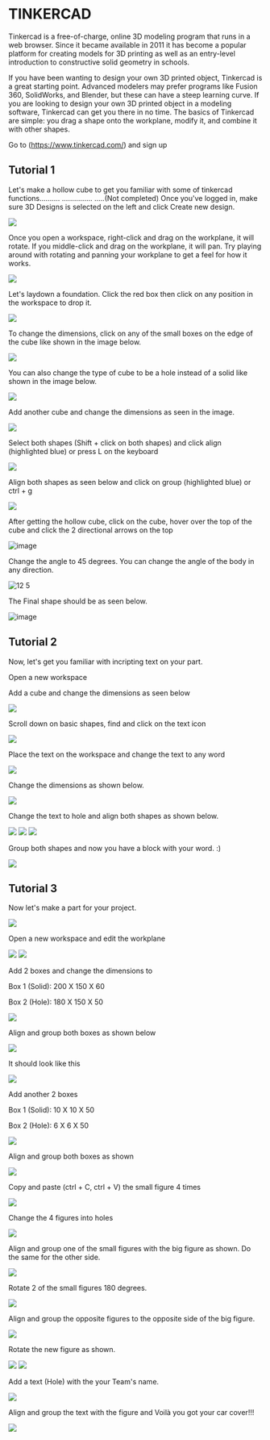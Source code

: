# TINKERCAD

Tinkercad is a free-of-charge, online 3D modeling program that runs in a web browser. Since it became available in 2011 it has become a popular platform for creating models for 3D printing as well as an entry-level introduction to constructive solid geometry in schools.

If you have been wanting to design your own 3D printed object, Tinkercad is a great starting point. Advanced modelers may prefer programs like Fusion 360, SolidWorks, and Blender, but these can have a steep learning curve. If you are looking to design your own 3D printed object in a modeling software, Tinkercad can get you there in no time.
The basics of Tinkercad are simple: you drag a shape onto the workplane, modify it, and combine it with other shapes.

Go to (https://www.tinkercad.com/) and sign up


## Tutorial 1
Let's make a hollow cube to get you familiar with some of tinkercad functions..........
...............
.....(Not completed)
Once you've logged in, make sure 3D Designs is selected on the left and click Create new design.

![](images/TinkerSS/1.png)

Once you open a workspace, right-click and drag on the workplane, it will rotate. If you middle-click and drag on the workplane, it will pan. Try playing around with rotating and panning your workplane to get a feel for how it works.

![](images/TinkerSS/2.PNG)

Let's laydown a foundation. Click the red box then click on any position in the workspace to drop it.

![](images/TinkerSS/3.PNG)

To change the dimensions, click on any of the small boxes on the edge of the cube like shown in the image below.

![](images/TinkerSS/4.PNG)

You can also change the type of cube to be a hole instead of a solid like shown in the image below.

![](images/TinkerSS/5.PNG)

Add another cube and change the dimensions as seen in the image.

![](images/TinkerSS/6.PNG)

Select both shapes (Shift + click on both shapes) and click align (highlighted blue) or press L on the keyboard

![](images/TinkerSS/8.PNG)

Align both shapes as seen below and click on group (highlighted blue) or ctrl + g

![](images/TinkerSS/9.PNG)


After getting the hollow cube, click on the cube, hover over the top of the cube and click the 2 directional arrows on the top

![image](https://user-images.githubusercontent.com/97108621/166139689-9a4986b9-f663-45c0-b06e-aedcff4be20b.png)

Change the angle to 45 degrees. You can change the angle of the body in any direction.

![12 5](https://user-images.githubusercontent.com/97108621/166139635-3f68693c-2e00-4414-bea8-d07177f4e8b6.PNG)

The Final shape should be as seen below.

![image](https://user-images.githubusercontent.com/97108621/166139516-8c2ddaaa-e14b-43e1-abb4-7f55df327ee6.png)



## Tutorial 2
Now, let's get you familiar with incripting text on your part.

Open a new workspace

Add a cube and change the dimensions as seen below

![](images/TinkerSS/16.PNG)

Scroll down on basic shapes, find and click on the text icon

![](images/TinkerSS/17.PNG)

Place the text on the workspace and change the text to any word

![](images/TinkerSS/19.PNG)

Change the dimensions as shown below.

![](images/TinkerSS/20.PNG)

Change the text to hole and align both shapes as shown below.

![](images/TinkerSS/23.PNG)
![](images/TinkerSS/24.PNG)
![](images/TinkerSS/25.PNG)

Group both shapes and now you have a block with your word. :)

![](images/TinkerSS/27.PNG)


## Tutorial 3

Now let's make a part for your project.

![](images/TinkerSS/52.PNG)

Open a new workspace and edit the workplane

![](images/TinkerSS/28.PNG)
![](images/TinkerSS/29.PNG)

Add 2 boxes and change the dimensions to 

Box 1 (Solid): 200 X 150 X 60

Box 2 (Hole): 180 X 150 X 50

![](images/TinkerSS/34.PNG)

Align and group both boxes as shown below

![](images/TinkerSS/35.PNG)

It should look like this

![](images/TinkerSS/36.PNG)

Add another 2 boxes 

Box 1 (Solid): 10 X 10 X 50

Box 2 (Hole): 6 X 6 X 50

![](images/TinkerSS/38.PNG)

Align and group both boxes as shown

![](images/TinkerSS/39.PNG)

Copy and paste (ctrl + C, ctrl + V) the small figure 4 times

![](images/TinkerSS/42.PNG)

Change the 4 figures into holes

![](images/TinkerSS/43.PNG)

Align and group one of the small figures with the big figure as shown. Do the same for the other side.

![](images/TinkerSS/44.PNG)

Rotate 2 of the small figures 180 degrees.

![](images/TinkerSS/46.PNG)

Align and group the opposite figures to the opposite side of the big figure.

![](images/TinkerSS/47.PNG)

Rotate the new figure as shown.

![](images/TinkerSS/48.PNG)
![](images/TinkerSS/49.PNG)

Add a text (Hole) with the your Team's name.

![](images/TinkerSS/50.PNG)

Align and group the text with the figure and Voilà you got your car cover!!!

![](images/TinkerSS/52.PNG)
